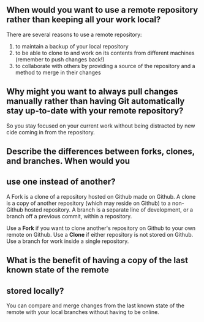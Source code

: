 ## When would you want to use a remote repository rather than keeping all your work local?

There are several reasons to use a remote repository:
 1. to maintain a backup of your local repository
 2. to be able to clone to and work on its contents from different machines (remember to push changes back!)
 3. to collaborate with others by providing a source of the repository and a method to merge in their changes

## Why might you want to always pull changes manually rather than having Git automatically stay up-to-date with your remote repository?

So you stay focused on your current work without being distracted by new cide
coming in from the repository.

## Describe the differences between forks, clones, and branches. When would you
## use one instead of another?

A Fork is a clone of a repository hosted on Github made on Github. A clone is a
copy of another repository (which may reside on Github) to a non-Github hosted
repository. A branch is a separate line of development, or a branch off a
previous commit, within a repository.

Use a **Fork** if you want to clone another's repository on Github to your own
remote on Github. Use a **Clone** if either repository is not stored on Github.
Use a branch for work inside a single repository.

## What is the benefit of having a copy of the last known state of the remote
## stored locally?

You can compare and merge changes from the last known state of the remote with
your local branches without having to be online.
